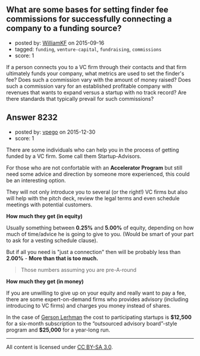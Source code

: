 ## What are some bases for setting finder fee commissions for successfully connecting a company to a funding source?

- posted by: [WilliamKF](https://stackexchange.com/users/40019/williamkf) on 2015-09-16
- tagged: `funding`, `venture-capital`, `fundraising`, `commissions`
- score: 1

If a person connects you to a VC firm through their contacts and that firm ultimately funds your company, what metrics are used to set the finder's fee?  Does such a commission vary with the amount of money raised?  Does such a commission vary for an established profitable company with revenues that wants to expand versus a startup with no track record?  Are there standards that typically prevail for such commissions?


## Answer 8232

- posted by: [vpego](https://stackexchange.com/users/7073322/vpego) on 2015-12-30
- score: 1

<p>There are some individuals who can help you in the process of getting funded by a VC firm. Some call them Startup-Advisors.</p>

<p>For those who are not confortable with an <strong>Accelerator Program</strong> but still need some advice and direction by someone more experienced, this could be an interesting option.</p>

<p>They will not only introduce you to several (or the right!) VC firms but also will help with the pitch deck, review the legal terms and even schedule meetings with potential customers.</p>

<p><strong>How much they get (in equity)</strong></p>

<p>Usually something between <strong>0.25%</strong> and <strong>5.00%</strong> of equity, depending on how much of time/advice he is going to give to you. (Would be smart of your part to ask for a vesting schedule clause).  </p>

<p>But if all you need is "just a connection" then will be probably less than <strong>2.00%</strong> - <strong>More than that is too much.</strong></p>

<blockquote>
  <p>Those numbers assuming you are pre-A-round</p>
</blockquote>

<p><strong>How much they get (in money)</strong></p>

<p>If you are unwilling to give up on your equity and really want to pay a fee, there are some expert-on-demand firms who provides advisory (including introducing to VC firms) and charges you money instead of shares.</p>

<p>In the case of <a href="http://www.bizjournals.com/newyork/news/2014/03/14/new-for-startups-expert-advice-for-a-fee-not.html" rel="nofollow">Gerson Lerhman</a> the cost to participating startups is <strong>$12,500</strong> for a six-month subscription to the “outsourced advisory board”-style program and <strong>$25,000</strong> for a year-long run.</p>




---

All content is licensed under [CC BY-SA 3.0](https://creativecommons.org/licenses/by-sa/3.0/).
